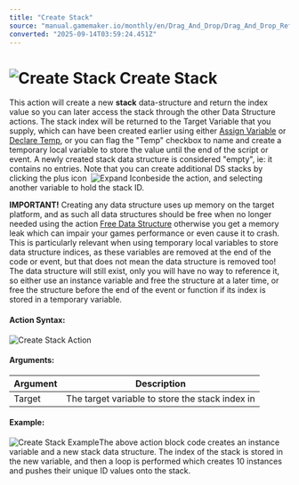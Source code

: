 ```yaml
---
title: "Create Stack"
source: "manual.gamemaker.io/monthly/en/Drag_And_Drop/Drag_And_Drop_Reference/Data_Structures/Create_Stack.htm"
converted: "2025-09-14T03:59:24.451Z"
---
```


# ![Create Stack](../../../assets/Images/Scripting_Reference/Drag_And_Drop/Reference/Data_Structures/i_DS_Create_Stack.png) Create Stack

This action will create a new **stack** data-structure and return the index value so you can later access the stack through the other Data Structure actions. The stack index will be returned to the Target Variable that you supply, which can have been created earlier using either [Assign Variable](../Common/Assign_Variable.md) or [Declare Temp](../Common/Declare_Temporary_Variable.md), or you can flag the "Temp" checkbox to name and create a temporary local variable to store the value until the end of the script or event. A newly created stack data structure is considered "empty", ie: it contains no entries. Note that you can create additional DS stacks by clicking the plus icon  ![Expand Icon](../../../assets/Images/Scripting_Reference/Drag_And_Drop/Reference/Icon_Expand_Arguments.png)beside the action, and selecting another variable to hold the stack ID.

**IMPORTANT!** Creating any data structure uses up memory on the target platform, and as such all data structures should be free when no longer needed using the action [Free Data Structure](Free_Data_Structure.md) otherwise you get a memory leak which can impair your games performance or even cause it to crash. This is particularly relevant when using temporary local variables to store data structure indices, as these variables are removed at the end of the code or event, but that does not mean the data structure is removed too! The data structure will still exist, only you will have no way to reference it, so either use an instance variable and free the structure at a later time, or free the structure before the end of the event or function if its index is stored in a temporary variable.

#### Action Syntax:

![Create Stack Action](../../../assets/Images/Scripting_Reference/Drag_And_Drop/Reference/Data_Structures/a_DS_Create_Stack.png)

#### Arguments:

| Argument | Description |
| --- | --- |
| Target | The target variable to store the stack index in |

#### Example:

![Create Stack Example](../../../assets/Images/Scripting_Reference/Drag_And_Drop/Reference/Data_Structures/e_DS_Create_Stack.png)The above action block code creates an instance variable and a new stack data structure. The index of the stack is stored in the new variable, and then a loop is performed which creates 10 instances and pushes their unique ID values onto the stack.